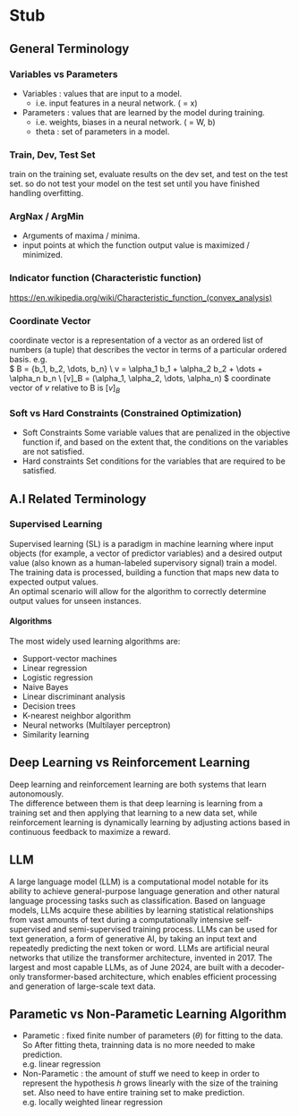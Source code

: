 # Stub

## General Terminology
### Variables vs Parameters
- Variables : values that are input to a model.
  - i.e. input features in a neural network. ( = x)
- Parameters : values that are learned by the model during training.
  - i.e. weights, biases in a neural network. ( = W, b) 
  - theta : set of parameters in a model.

### Train, Dev, Test Set
train on the training set, evaluate results on the dev set, and test on the test set.
so do not test your model on the test set until you have finished handling overfitting.

### ArgNax / ArgMin
- Arguments of maxima / minima.
- input points at which the function output value is maximized / minimized.

### Indicator function (Characteristic function)
https://en.wikipedia.org/wiki/Characteristic_function_(convex_analysis)

### Coordinate Vector
coordinate vector is a representation of a vector as an ordered list of numbers (a tuple) that describes the vector in terms of a particular ordered basis.  e.g.  
$
B = \{b_1, b_2, \dots, b_n\} \\
v = \alpha_1 b_1 + \alpha_2 b_2 + \dots + \alpha_n b_n \\
[v]_B = (\alpha_1, \alpha_2, \dots, \alpha_n)
$
coordinate vector of $v$ relative to B is $[v]_B$

### Soft vs Hard Constraints (Constrained Optimization)
- Soft Constraints
Some variable values that are penalized in the objective function if, and based on the extent that, the conditions on the variables are not satisfied.
- Hard constraints
Set conditions for the variables that are required to be satisfied.

## A.I Related Terminology
### Supervised Learning
Supervised learning (SL) is a paradigm in machine learning where input objects (for example, a vector of predictor variables) and a desired output value (also known as a human-labeled supervisory signal) train a model.  
The training data is processed, building a function that maps new data to expected output values.  
An optimal scenario will allow for the algorithm to correctly determine output values for unseen instances.
#### Algorithms
The most widely used learning algorithms are:
- Support-vector machines
- Linear regression
- Logistic regression
- Naive Bayes
- Linear discriminant analysis
- Decision trees
- K-nearest neighbor algorithm
- Neural networks (Multilayer perceptron)
- Similarity learning

## Deep Learning vs Reinforcement Learning
Deep learning and reinforcement learning are both systems that learn autonomously.  
The difference between them is that deep learning is learning from a training set and then applying that learning to a new data set, while reinforcement learning is dynamically learning by adjusting actions based in continuous feedback to maximize a reward.

## LLM
A large language model (LLM) is a computational model notable for its ability to achieve general-purpose language generation and other natural language processing tasks such as classification. 
Based on language models, LLMs acquire these abilities by learning statistical relationships from vast amounts of text during a computationally intensive self-supervised and semi-supervised training process.
LLMs can be used for text generation, a form of generative AI, by taking an input text and repeatedly predicting the next token or word.
LLMs are artificial neural networks that utilize the transformer architecture, invented in 2017. The largest and most capable LLMs, as of June 2024, are built with a decoder-only transformer-based architecture, which enables efficient processing and generation of large-scale text data.

## Parametic vs Non-Parametic Learning Algorithm
- Parametic : fixed finite number of parameters ($\theta$) for fitting to the data. So After fitting theta, trainning data is no more needed to make prediction.    
e.g. linear regression
- Non-Parametic : the amount of stuff we need to keep in order to represent the hypothesis $h$ grows linearly with the size of the training set. Also need to have entire training set to make prediction.  
e.g. locally weighted linear regression